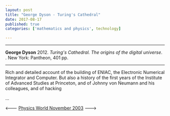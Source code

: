 ```yaml
---
layout: post
title: "George Dyson - Turing's Cathedral"
date: 2017-08-17
published: true
categories: ['mathematics and physics', technology]

---
```



***
<b>George Dyson</b> 2012. _Turing's Cathedral.  The origins of the digital universe_. .  New York: Pantheon, 401 pp.

***


<img align="right" src="http://images.penguinrandomhouse.com/cover/9781400075997" alt="">  Rich and detailed account of the building of ENIAC, the Electronic Numerical Integrator and Computer.  But also a history of the first years of the Institute of Advanced Studies at Princeton, and of Johnny von Neumann and his colleagues, and of hacking 

...


<--- [Physics World November 2003](http://cgpg.gravity.psu.edu/people/Ashtekar/articles/rovelli03.pdf)  --->


    

